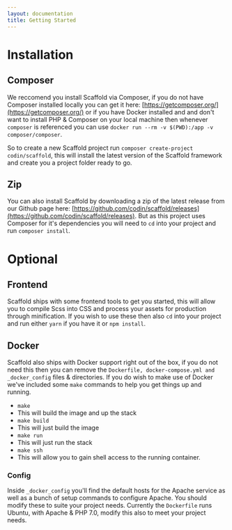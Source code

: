 ```yaml
---
layout: documentation
title: Getting Started
---
```


# Installation

## Composer
We reccomend you install Scaffold via Composer, if you do not have Composer installed locally you can get it here: [https://getcomposer.org/](https://getcomposer.org/) or if you have Docker installed and and don't want to install PHP & Composer on your local machine then whenever `composer` is referenced you can use `docker run --rm -v $(PWD):/app -v composer/composer`.

So to create a new Scaffold project run `composer create-project codin/scaffold`, this will install the latest version of the Scaffold framework and create you a project folder ready to go.

## Zip
You can also install Scaffold by downloading a zip of the latest release from our Github page here: [https://github.com/codin/scaffold/releases](https://github.com/codin/scaffold/releases). But as this project uses Composer for it's dependencies you will need to `cd` into your project and run `composer install`.

# Optional

## Frontend
Scaffold ships with some frontend tools to get you started, this will allow you to compile Scss into CSS and process your assets for production through minification. If you wish to use these then also `cd` into your project and run either `yarn` if you have it or `npm install`.

## Docker
Scaffold also ships with Docker support right out of the box, if you do not need this then you can remove the `Dockerfile, docker-compose.yml and _docker_config` files & directories. If you do wish to make use of Docker we've included some `make` commands to help you get things up and running.

* `make`
 * This will build the image and up the stack
* `make build`
 * This will just build the image
* `make run`
 * This will just run the stack
* `make ssh`
 * This will allow you to gain shell access to the running container.

### Config
Inside `_docker_config` you'll find the default hosts for the Apache service as well as a bunch of setup commands to configure Apache. You should modify these to suite your project needs. Currently the `Dockerfile` runs Ubuntu, with Apache & PHP 7.0, modify this also to meet your project needs.